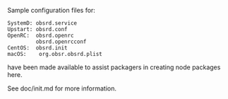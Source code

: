 Sample configuration files for:
```
SystemD: obsrd.service
Upstart: obsrd.conf
OpenRC:  obsrd.openrc
         obsrd.openrcconf
CentOS:  obsrd.init
macOS:    org.obsr.obsrd.plist
```
have been made available to assist packagers in creating node packages here.

See doc/init.md for more information.
